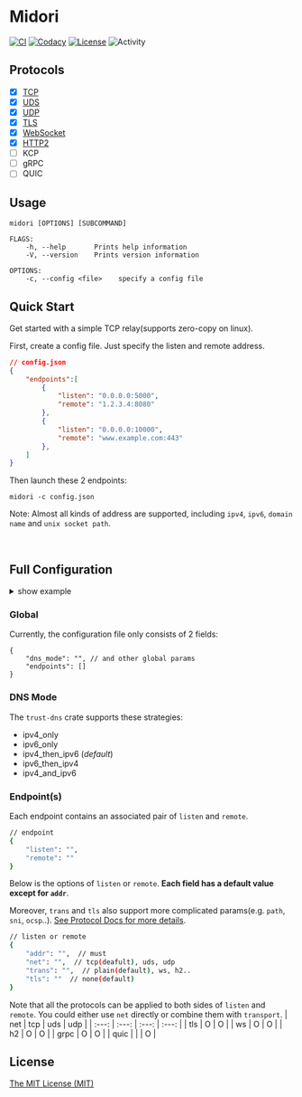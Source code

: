 # Midori

[![CI][ci-badge]][ci-url]
[![Codacy][codacy-badge]][codacy-url]
[![License][mit-badge]][mit-url]
![Activity][activity-img]

[ci-badge]: https://github.com/zephyrchien/midori/workflows/ci/badge.svg
[ci-url]: https://github.com/zephyrchien/midori/actions

[codacy-badge]: https://app.codacy.com/project/badge/Grade/908ed7e0dd5f4bec8984856931021165
[codacy-url]: https://www.codacy.com/gh/zephyrchien/midori/dashboard?utm_source=github.com&amp;utm_medium=referral&amp;utm_content=zephyrchien/midori&amp;utm_campaign=Badge_Grade

[mit-badge]: https://img.shields.io/badge/license-MIT-blue.svg
[mit-url]: https://github.com/zephyrchien/midori/blob/master/LICENSE

[activity-img]: https://img.shields.io/github/commit-activity/m/zephyrchien/midori?color=green&label=commit

## Protocols
- [x] [TCP][tcp-doc-url]
- [x] [UDS][uds-doc-url]
- [x] [UDP][udp-doc-url]
- [x] [TLS][tls-doc-url]
- [x] [WebSocket][ws-doc-url]
- [x] [HTTP2][h2-doc-url]
- [ ] KCP
- [ ] gRPC
- [ ] QUIC

[doc-url]: https://github.com/zephyrchien/midori/tree/master/docs

[tcp-doc-url]: https://github.com/zephyrchien/midori/blob/master/docs/tcp.md

[uds-doc-url]: https://github.com/zephyrchien/midori/blob/master/docs/uds.md

[udp-doc-url]: https://github.com/zephyrchien/midori/blob/master/docs/udp.md

[tls-doc-url]: https://github.com/zephyrchien/midori/blob/master/docs/tls.md

[ws-doc-url]: https://github.com/zephyrchien/midori/blob/master/docs/ws.md

[h2-doc-url]: https://github.com/zephyrchien/midori/blob/master/docs/h2.md

## Usage
```shell
midori [OPTIONS] [SUBCOMMAND]

FLAGS:
    -h, --help       Prints help information
    -V, --version    Prints version information

OPTIONS:
    -c, --config <file>    specify a config file
```

## Quick Start
Get started with a simple TCP relay(supports zero-copy on linux).

First, create a config file. Just specify the listen and remote address.
```json
// config.json
{
    "endpoints":[
        {
            "listen": "0.0.0.0:5000",
            "remote": "1.2.3.4:8080"
        },
        {
            "listen": "0.0.0.0:10000",
            "remote": "www.example.com:443"
        },
    ]
}
```

Then launch these 2 endpoints:
```shell
midori -c config.json
```

Note: Almost all kinds of address are supported, including `ipv4`, `ipv6`, `domain name` and `unix socket path`.

<br>

## Full Configuration
<details>
<summary>show example</summary>
<pre><code>
{
  "dns_mode": "ipv4_then_ipv6",
  "endpoints": [
    {
      "listen": {
        "addr": "0.0.0.0:5000",
        "net": "tcp",
        "trans": {
          "proto": "ws",
          "path": "/"
        },
        "tls": {
          "cert": "x.crt",
          "key": "x.pem",
          "versions": "tlsv1.3, tlsv1.2",
          "aplns": "http/1.1",
          "ocsp": "x.ocsp"
        }
      },
      "remote": {
        "addr": "www.example.com:443",
        "net": "tcp",
        "trans": {
          "proto": "h2",
          "path": "/",
          "server_push": false
        },
        "tls": {
          "roots": "firefox",
          "versions": "tlsv1.3, tlsv1.2",
          "sni": "www.example.com",
          "aplns": "h2",
          "skip_verify": false,
          "enable_sni": true
        }
      }
    }
  ]
}
</code></pre>
</details>

### Global
Currently, the configuration file only consists of 2 fields:
```shell
{
    "dns_mode": "", // and other global params
    "endpoints": []
}
```

### DNS Mode
The `trust-dns` crate supports these strategies:
- ipv4_only
- ipv6_only
- ipv4_then_ipv6 (*default*)
- ipv6_then_ipv4
- ipv4_and_ipv6

### Endpoint(s)
Each endpoint contains an associated pair of `listen` and `remote`.
```bash
// endpoint
{
    "listen": "",
    "remote": ""
}
```

Below is the options of `listen` or `remote`. **Each field has a default value except for `addr`**. <br>

Moreover, `trans` and `tls` also support more complicated params(e.g. `path`, `sni`, `ocsp`..). [See Protocol Docs for more details][doc-url].
```bash
// listen or remote
{
    "addr": "",  // must
    "net": "",  // tcp(deafult), uds, udp
    "trans": "",  // plain(default), ws, h2..
    "tls": ""  // none(default)
}
```

Note that all the protocols can be applied to both sides of `listen` and `remote`. You could either use `net` directly or combine them with `transport`.
| net | tcp | uds | udp |
| :---: | :---: | :---: | :---: |
| tls | O | O |
| ws | O | O |
| h2 | O | O |
| grpc | O | O |
| quic | | | O |

## License
[The MIT License (MIT)](https://github.com/zephyrchien/midori/blob/master/LICENSE)
